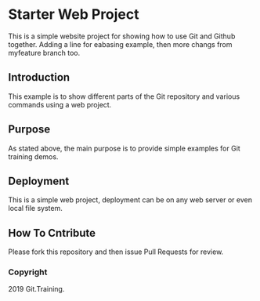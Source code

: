 # Starter Web Project

This is a simple website project for showing how to use Git and Github together. Adding a line for eabasing example, then more changs from myfeature branch too.

## Introduction

This example is to show different parts of the Git repository and various commands using a web project. 

## Purpose

As stated above, the main purpose is to provide simple examples for Git training demos. 

## Deployment

This is a simple web project, deployment can be on any web server or even local file system. 

## How To Cntribute

Please fork this repository and then issue Pull Requests for review. 

### Copyright 

2019 Git.Training. 